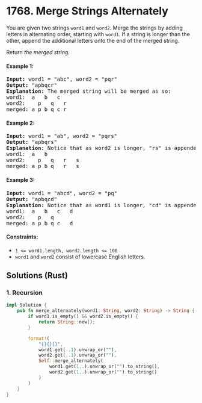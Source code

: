 # 1768. Merge Strings Alternately
You are given two strings `word1` and `word2`. Merge the strings by adding letters in alternating order, starting with `word1`. If a string is longer than the other, append the additional letters onto the end of the merged string.

Return *the merged string*.

#### Example 1:
<pre>
<strong>Input:</strong> word1 = "abc", word2 = "pqr"
<strong>Output:</strong> "apbqcr"
<strong>Explanation:</strong> The merged string will be merged as so:
word1:  a   b   c
word2:    p   q   r
merged: a p b q c r
</pre>

#### Example 2:
<pre>
<strong>Input:</strong> word1 = "ab", word2 = "pqrs"
<strong>Output:</strong> "apbqrs"
<strong>Explanation:</strong> Notice that as word2 is longer, "rs" is appended to the end.
word1:  a   b
word2:    p   q   r   s
merged: a p b q   r   s
</pre>

#### Example 3:
<pre>
<strong>Input:</strong> word1 = "abcd", word2 = "pq"
<strong>Output:</strong> "apbqcd"
<strong>Explanation:</strong> Notice that as word1 is longer, "cd" is appended to the end.
word1:  a   b   c   d
word2:    p   q
merged: a p b q c   d
</pre>

#### Constraints:
* `1 <= word1.length, word2.length <= 100`
* `word1` and `word2` consist of lowercase English letters.

## Solutions (Rust)

### 1. Recursion
```Rust
impl Solution {
    pub fn merge_alternately(word1: String, word2: String) -> String {
        if word1.is_empty() && word2.is_empty() {
            return String::new();
        }

        format!(
            "{}{}{}",
            word1.get(..1).unwrap_or(""),
            word2.get(..1).unwrap_or(""),
            Self::merge_alternately(
                word1.get(1..).unwrap_or("").to_string(),
                word2.get(1..).unwrap_or("").to_string()
            )
        )
    }
}
```
